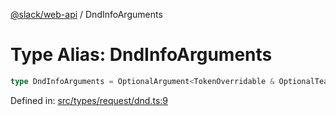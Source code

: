 [@slack/web-api](../index.md) / DndInfoArguments

# Type Alias: DndInfoArguments

```ts
type DndInfoArguments = OptionalArgument<TokenOverridable & OptionalTeamAssignable & object>;
```

Defined in: [src/types/request/dnd.ts:9](https://github.com/slackapi/node-slack-sdk/blob/main/packages/web-api/src/types/request/dnd.ts#L9)

